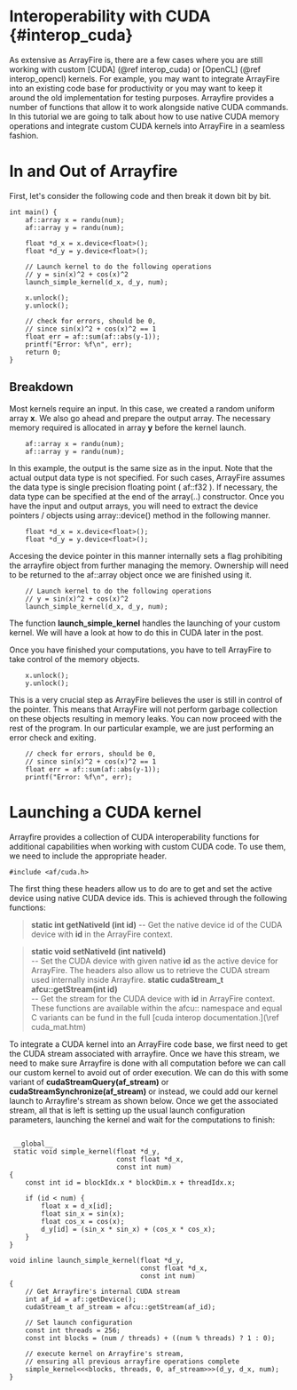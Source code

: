 Interoperability with CUDA {#interop_cuda}
========

As extensive as ArrayFire is, there are a few cases where you are still working
with custom [CUDA] (@ref interop_cuda) or [OpenCL] (@ref interop_opencl) kernels.
For example, you may want to integrate ArrayFire into an existing code base for
productivity or you may want to keep it around the old implementation for testing
purposes. Arrayfire provides a number of functions that allow it to work alongside
native CUDA commands. In this tutorial we are going to talk about how to use native
CUDA memory operations and integrate custom CUDA kernels into ArrayFire in a seamless fashion.

# In and Out of Arrayfire

First, let's consider the following code and then break it down bit by bit.

~~~~~~~~~~~~~~~~~~~~~~~~~~~~~~~~~~~~~~~~~~~~~~~~~~~~~~~~~~~~~~~~~~~~~~~{.cpp}
int main() {
    af::array x = randu(num);
    af::array y = randu(num);

    float *d_x = x.device<float>();
    float *d_y = y.device<float>();

    // Launch kernel to do the following operations
    // y = sin(x)^2 + cos(x)^2
    launch_simple_kernel(d_x, d_y, num);

    x.unlock();
    y.unlock();

    // check for errors, should be 0,
    // since sin(x)^2 + cos(x)^2 == 1
    float err = af::sum(af::abs(y-1));
    printf("Error: %f\n", err);
    return 0;
}
~~~~~~~~~~~~~~~~~~~~~~~~~~~~~~~~~~~~~~~~~~~~~~~~~~~~~~~~~~~~~~~~~~~~~~~

## Breakdown
Most kernels require an input. In this case, we created a random uniform array **x**.
We also go ahead and prepare the output array. 
The necessary memory required is allocated in array **y** before the kernel launch.
~~~~~~~~~~~~~~~~~~~~~~~~~~~~~~~~~~~~~~~~~~~~~~~~~~~~~~~~~~~~~~~~~~~~~~~{.cpp}
    af::array x = randu(num);
    af::array y = randu(num);
~~~~~~~~~~~~~~~~~~~~~~~~~~~~~~~~~~~~~~~~~~~~~~~~~~~~~~~~~~~~~~~~~~~~~~~

In this example, the output is the same size as in the input. Note that the actual
output data type is not specified. For such cases, ArrayFire assumes the data type
is single precision floating point ( af::f32 ). If necessary, the data type can
be specified at the end of the array(..) constructor. Once you have the input and
output arrays, you will need to extract the device pointers / objects using 
array::device() method in the following manner.
~~~~~~~~~~~~~~~~~~~~~~~~~~~~~~~~~~~~~~~~~~~~~~~~~~~~~~~~~~~~~~~~~~~~~~~{.cpp}
    float *d_x = x.device<float>();
    float *d_y = y.device<float>();
~~~~~~~~~~~~~~~~~~~~~~~~~~~~~~~~~~~~~~~~~~~~~~~~~~~~~~~~~~~~~~~~~~~~~~~
Accesing the device pointer in this manner internally sets a flag prohibiting the
arrayfire object from further managing the memory. Ownership will need to be
returned to the af::array object once we are finished using it.

~~~~~~~~~~~~~~~~~~~~~~~~~~~~~~~~~~~~~~~~~~~~~~~~~~~~~~~~~~~~~~~~~~~~~~~{.cpp}
    // Launch kernel to do the following operations
    // y = sin(x)^2 + cos(x)^2
    launch_simple_kernel(d_x, d_y, num);
~~~~~~~~~~~~~~~~~~~~~~~~~~~~~~~~~~~~~~~~~~~~~~~~~~~~~~~~~~~~~~~~~~~~~~~
The function **launch_simple_kernel** handles the launching of your custom kernel.
We will have a look at how to do this in CUDA later in the post.

Once you have finished your computations, you have to tell ArrayFire to take 
control of the memory objects.
~~~~~~~~~~~~~~~~~~~~~~~~~~~~~~~~~~~~~~~~~~~~~~~~~~~~~~~~~~~~~~~~~~~~~~~{.cpp}
    x.unlock();
    y.unlock();
~~~~~~~~~~~~~~~~~~~~~~~~~~~~~~~~~~~~~~~~~~~~~~~~~~~~~~~~~~~~~~~~~~~~~~~
This is a very crucial step as ArrayFire believes the user is still in control 
of the pointer. This means that ArrayFire will not perform garbage collection on
these objects resulting in memory leaks. You can now proceed with the rest of the program.
In our particular example, we are just performing an error check and exiting.

~~~~~~~~~~~~~~~~~~~~~~~~~~~~~~~~~~~~~~~~~~~~~~~~~~~~~~~~~~~~~~~~~~~~~~~{.cpp}
    // check for errors, should be 0,
    // since sin(x)^2 + cos(x)^2 == 1
    float err = af::sum(af::abs(y-1));
    printf("Error: %f\n", err);
~~~~~~~~~~~~~~~~~~~~~~~~~~~~~~~~~~~~~~~~~~~~~~~~~~~~~~~~~~~~~~~~~~~~~~~

# Launching a CUDA kernel
Arrayfire provides a collection of CUDA interoperability functions for additional
capabilities when working with custom CUDA code. To use them, we need to include
the appropriate header.
~~~~~~~~~~~~~~~~~~~~~~~~~~~~~~~~~~~~~~~~~~~~~~~~~~~~~~~~~~~~~~~~~~~~~~~{.cpp}
#include <af/cuda.h>
~~~~~~~~~~~~~~~~~~~~~~~~~~~~~~~~~~~~~~~~~~~~~~~~~~~~~~~~~~~~~~~~~~~~~~~

The first thing these headers allow us to do are to get and set the active device
using native CUDA device ids. This is achieved through the following functions:
> **static int getNativeId (int id)** 
> -- Get the native device id of the CUDA device with **id** in the ArrayFire context.

> **static void setNativeId (int nativeId)**  
> -- Set the CUDA device with given native **id** as the active device for ArrayFire.
The headers also allow us to retrieve the CUDA stream used internally inside Arrayfire.
> **static cudaStream_t afcu::getStream(int id)**  
> -- Get the stream for the CUDA device with **id** in ArrayFire context.
These functions are available within the afcu:: namespace and equal C variants 
can be fund in the full [cuda interop documentation.](\ref cuda_mat.htm)

To integrate a CUDA kernel into an ArrayFire code base, we first need to get the
CUDA stream associated with arrayfire. Once we have this stream, we need to make
sure Arrayfire is done with all computation before we can call our custom kernel
to avoid out of order execution. We can do this with some variant of 
**cudaStreamQuery(af_stream)** or **cudaStreamSynchronize(af_stream)** or instead,
we could add our kernel launch to Arrayfire's stream as shown below. Once we get
the associated stream, all that is left is setting up the usual launch configuration
parameters, launching the kernel and wait for the computations to finish:
~~~~~~~~~~~~~~~~~~~~~~~~~~~~~~~~~~~~~~~~~~~~~~~~~~~~~~~~~~~~~~~~~~~~~~~{.cpp}
 
 __global__
 static void simple_kernel(float *d_y,
                           const float *d_x,
                           const int num)
{
    const int id = blockIdx.x * blockDim.x + threadIdx.x;

    if (id < num) {
        float x = d_x[id];
        float sin_x = sin(x);
        float cos_x = cos(x);
        d_y[id] = (sin_x * sin_x) + (cos_x * cos_x);
    }
}

void inline launch_simple_kernel(float *d_y,
                                 const float *d_x,
                                 const int num)
{
    // Get Arrayfire's internal CUDA stream
    int af_id = af::getDevice();
    cudaStream_t af_stream = afcu::getStream(af_id);

    // Set launch configuration
    const int threads = 256;
    const int blocks = (num / threads) + ((num % threads) ? 1 : 0);

    // execute kernel on Arrayfire's stream, 
    // ensuring all previous arrayfire operations complete
    simple_kernel<<<blocks, threads, 0, af_stream>>>(d_y, d_x, num);
}
~~~~~~~~~~~~~~~~~~~~~~~~~~~~~~~~~~~~~~~~~~~~~~~~~~~~~~~~~~~~~~~~~~~~~~~

